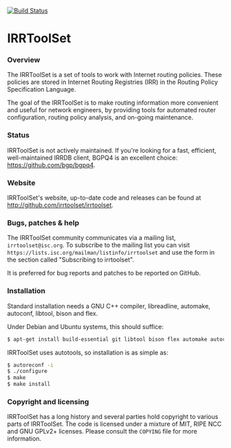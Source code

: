 [![Build Status](https://travis-ci.org/irrtoolset/irrtoolset.svg)](https://travis-ci.org/irrtoolset/irrtoolset)

# IRRToolSet

### Overview

The IRRToolSet is a set of tools to work with Internet routing policies. These
policies are stored in Internet Routing Registries (IRR) in the Routing Policy
Specification Language.

The goal of the IRRToolSet is to make routing information more convenient and
useful for network engineers, by providing tools for automated router
configuration, routing policy analysis, and on-going maintenance.

### Status

IRRToolSet is not actively maintained. If you're looking for a fast, efficient, well-maintained IRRDB client, BGPQ4 is an excellent choice: https://github.com/bgp/bgpq4.

### Website

IRRToolSet's website, up-to-date code and releases can be found at
http://github.com/irrtoolset/irrtoolset.

### Bugs, patches & help

The IRRToolSet community communicates via a mailing list, `irrtoolset@isc.org`.
To subscribe to the mailing list you can visit
`https://lists.isc.org/mailman/listinfo/irrtoolset` and use the form in the
section called "Subscribing to irrtoolset".

It is preferred for bug reports and patches to be reported on GitHub.

### Installation

Standard installation needs a GNU C++ compiler, libreadline, automake,
autoconf, libtool, bison and flex.

Under Debian and Ubuntu systems, this should suffice:
```sh
$ apt-get install build-essential git libtool bison flex automake autoconf libreadline6-dev
```

IRRToolSet uses autotools, so installation is as simple as:

```sh
$ autoreconf -i
$ ./configure
$ make
$ make install
```

### Copyright and licensing

IRRToolSet has a long history and several parties hold copyright to various
parts of IRRToolSet.  The code is licensed under a mixture of MIT, RIPE NCC
and GNU GPLv2+ licenses.  Please consult the `COPYING` file for more
information.
